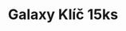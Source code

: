 ---
title: "Galaxy Klíč 15ks"
price: 150,- CZK nebo 6 Euro
pay_cz: "https://platby.hostify.cz/82906?currency=CZK&payment=Galaxy%20Klíč%2015ks%20CZ"
pay_sk: "https://platby.hostify.cz/82906?currency=EUR&payment=Galaxy%20Klíč%2015ks%20SK"
order: 4
---